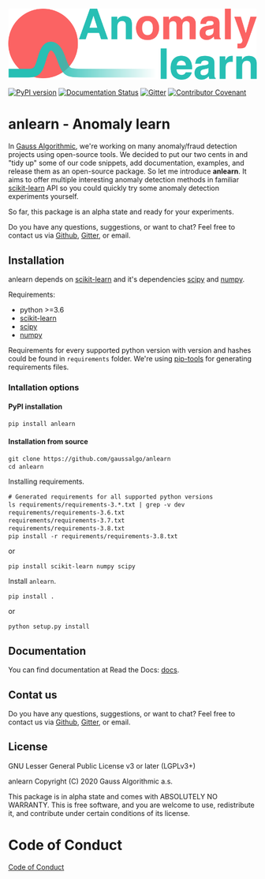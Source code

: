 ![anomaly-learn-with-text](https://raw.githubusercontent.com/gaussalgo/anlearn/master/docs/img/anomaly-learn-with-text.png)

[![PyPI version](https://badge.fury.io/py/anlearn.svg)](https://badge.fury.io/py/anlearn) [![Documentation Status](https://readthedocs.org/projects/anlearn/badge/?version=latest)](https://anlearn.readthedocs.io/en/latest/?badge=latest) [![Gitter](https://badges.gitter.im/gaussalgo-anlearn/community.svg)](https://gitter.im/gaussalgo-anlearn/community?utm_source=badge&utm_medium=badge&utm_campaign=pr-badge) [![Contributor Covenant](https://img.shields.io/badge/Contributor%20Covenant-v2.0%20adopted-ff69b4.svg)](code_of_conduct.md)

# anlearn - Anomaly learn

In [Gauss Algorithmic], we're working on many anomaly/fraud detection projects using open-source tools. We decided to put our two cents in and  "tidy up" some of our code snippets, add documentation, examples, and release them as an open-source package. So let me introduce **anlearn**. It aims to offer multiple interesting anomaly detection methods in familiar [scikit-learn] API so you could quickly try some anomaly detection experiments yourself.

So far, this package is an alpha state and ready for your experiments.

Do you have any questions, suggestions, or want to chat? Feel free to contact us via [Github], [Gitter], or email.

## Installation
anlearn depends on [scikit-learn] and it's dependencies [scipy] and [numpy].

Requirements:
* python >=3.6
* [scikit-learn]
* [scipy]
* [numpy]

Requirements for every supported python version with version and hashes could be found in `requirements` folder.
We're using [pip-tools] for generating requirements files.


### Intallation options
#### PyPI installation
```
pip install anlearn
```

#### Installation from source
```
git clone https://github.com/gaussalgo/anlearn
cd anlearn
```

Installing requirements.

```
# Generated requirements for all supported python versions
ls requirements/requirements-3.*.txt | grep -v dev
requirements/requirements-3.6.txt
requirements/requirements-3.7.txt
requirements/requirements-3.8.txt
pip install -r requirements/requirements-3.8.txt
```
or
```
pip install scikit-learn numpy scipy
```

Install `anlearn`.
```
pip install .
```
or
```
python setup.py install
```

## Documentation
You can find documentation at Read the Docs: [docs](https://anlearn.readthedocs.io/en/latest/).

## Contat us
Do you have any questions, suggestions, or want to chat? Feel free to contact us via [Github], [Gitter], or email.

## License
GNU Lesser General Public License v3 or later (LGPLv3+)

anlearn  Copyright (C) 2020  Gauss Algorithmic a.s.

This package is in alpha state and comes with ABSOLUTELY NO WARRANTY.
This is free software, and you are welcome to use, redistribute it, and contribute under certain conditions of its license.

# Code of Conduct
[Code of Conduct](https://github.com/gaussalgo/anlearn/blob/master/CODE_OF_CONDUCT.md)


[scikit-learn]: https://github.com/scikit-learn/scikit-learn
[numpy]: https://github.com/numpy/numpy
[scipy]: https://github.com/scipy/scipy
[pip-tools]: https://github.com/jazzband/pip-tools
[Gitter]: https://gitter.im/gaussalgo-anlearn/community
[Gauss Algorithmic]: https://www.gaussalgo.com/en/
[GitHub]: https://github.com/gaussalgo/anlearn